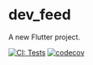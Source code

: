 # dev_feed

A new Flutter project.

[![CI: Tests](https://github.com/htetlynnhtun/dev_feed/actions/workflows/main.yaml/badge.svg?event=pull_request)](https://github.com/htetlynnhtun/dev_feed/actions/workflows/main.yaml) [![codecov](https://codecov.io/github/htetlynnhtun/dev_feed/graph/badge.svg?token=ZN9JB6M0WS)](https://codecov.io/github/htetlynnhtun/dev_feed)

